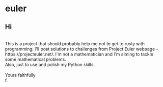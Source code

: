 # euler

<h2>Hi</h2><br>
This is a project that should probably help me not to get to rusty with programming. I'll post solutions to challenges from Project Euler webpage - https://projecteuler.net/. I'm not a mathematician and I'm aiming to tackle some mathematical problems.<br>
Also, just to use and polish my Python skills.<br>
<br>
Yours faithfully<br>
f.
